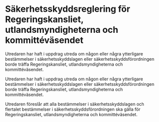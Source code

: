 # Säkerhetsskyddsreglering för Regeringskansliet, utlandsmyndigheterna och kommittéväsendet

Utredaren har haft i uppdrag utreda om någon eller några ytterligare bestämmelser i säkerhetsskyddslagen eller säkerhetsskyddsförordningen borde träffa Regeringskansliet, utlandsmyndigheterna och kommittéväsendet.

Utredaren har haft i uppdrag utreda om någon eller några ytterligare bestämmelser i säkerhetsskyddslagen eller säkerhetsskyddsförordningen borde träffa Regeringskansliet, utlandsmyndigheterna och kommittéväsendet.

Utredaren föreslår att alla bestämmelser i säkerhetsskyddslagen och flertalet bestämmelser i säkerhetsskyddsförordningen ska gälla för Regeringskansliet, utlandsmyndigheterna och kommittéväsendet.
